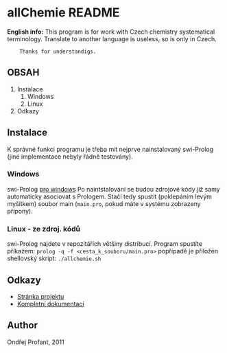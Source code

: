 # allChemie README


**English info:** 	This program is for work with Czech chemistry systematical terminology. 
		Translate to another language is useless, so is only in Czech.

		Thanks for understandigs.

## OBSAH
1. Instalace
	1. Windows
	1. Linux
1. Odkazy

## Instalace
K správné funkci programu je třeba mít nejprve nainstalovaný swi-Prolog (jiné implementace nebyly řádně testovány).

### Windows
swi-Prolog [pro windows](http://www.swi-prolog.org/download/stable/bin/w32pl5100.exe)
Po naintstalování se budou zdrojové kódy již samy automaticky asociovat s Prologem.
Stačí tedy spustit (poklepáním levým myšítkem) soubor main (`main.pro`, pokud máte v systému zobrazeny přípony).

### Linux - ze zdroj. kódů
swi-Prolog najdete v repozitářích většiny distribucí.
Program spustíte příkazem: `prolog -q -f <cesta_k_souboru/main.pro>` 
popřípadě je přiložen shellovský skript: `./allchemie.sh`

## Odkazy
* [Stránka projektu](http://kedrigern.github.com/allCHEMIE)
* [Kompletní dokumentací]()

## Author
Ondřej Profant, 2011
